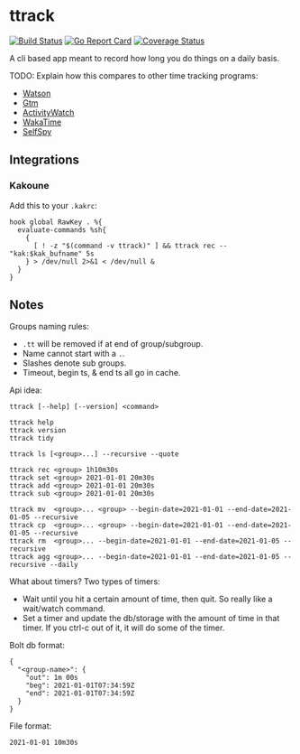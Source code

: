 # ttrack

[![Build Status](https://travis-ci.com/alanxoc3/ttrack.svg?branch=main)](https://travis-ci.com/alanxoc3/ttrack)
[![Go Report Card](https://goreportcard.com/badge/github.com/alanxoc3/ttrack)](https://goreportcard.com/report/github.com/alanxoc3/ttrack)
[![Coverage Status](https://coveralls.io/repos/github/alanxoc3/ttrack/badge.svg?branch=main)](https://coveralls.io/github/alanxoc3/ttrack?branch=main)

A cli based app meant to record how long you do things on a daily basis.

TODO: Explain how this compares to other time tracking programs:
- [Watson](https://tailordev.github.io/Watson/)
- [Gtm](https://github.com/laughedelic/gtm)
- [ActivityWatch](https://github.com/ActivityWatch/activitywatch)
- [WakaTime](https://wakatime.com/)
- [SelfSpy](https://github.com/selfspy/selfspy)

## Integrations
### Kakoune
Add this to your `.kakrc`:
```
hook global RawKey . %{
  evaluate-commands %sh{
    {
      [ ! -z "$(command -v ttrack)" ] && ttrack rec -- "kak:$kak_bufname" 5s
    } > /dev/null 2>&1 < /dev/null &
  }
}
```

## Notes
Groups naming rules:
- `.tt` will be removed if at end of group/subgroup.
- Name cannot start with a `.`.
- Slashes denote sub groups.
- Timeout, begin ts, & end ts all go in cache.

Api idea:
```
ttrack [--help] [--version] <command>

ttrack help
ttrack version
ttrack tidy

ttrack ls [<group>...] --recursive --quote

ttrack rec <group> 1h10m30s
ttrack set <group> 2021-01-01 20m30s
ttrack add <group> 2021-01-01 20m30s
ttrack sub <group> 2021-01-01 20m30s

ttrack mv  <group>... <group> --begin-date=2021-01-01 --end-date=2021-01-05 --recursive
ttrack cp  <group>... <group> --begin-date=2021-01-01 --end-date=2021-01-05 --recursive
ttrack rm  <group>... --begin-date=2021-01-01 --end-date=2021-01-05 --recursive
ttrack agg <group>... --begin-date=2021-01-01 --end-date=2021-01-05 --recursive --daily
```

What about timers? Two types of timers:
- Wait until you hit a certain amount of time, then quit. So really like a wait/watch command.
- Set a timer and update the db/storage with the amount of time in that timer. If you ctrl-c out of it, it will do some of the timer.

Bolt db format:
```
{
  "<group-name>": {
    "out": 1m 00s
    "beg": 2021-01-01T07:34:59Z
    "end": 2021-01-01T07:34:59Z
  }
}
```

File format:
```
2021-01-01 10m30s
```
